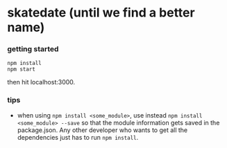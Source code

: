 # skatedate (until we find a better name)

### getting started

    npm install
    npm start

then hit localhost:3000.

### tips
 - when using `npm install <some_module>`, use instead `npm install <some_module> --save` so that the module information gets saved in the package.json. Any other developer who wants to get all the dependencies just has to run `npm install`.

